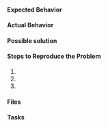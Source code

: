#### Expected Behavior


#### Actual Behavior


#### Possible solution


#### Steps to Reproduce the Problem

  1.
  2.
  3.

#### Files


#### Tasks

